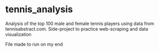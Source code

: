 # tennis_analysis
Analysis of the top 100 male and female tennis players using data from tennisabstract.com. Side-project to practice web-scraping and data visualization

File made to run on my end
